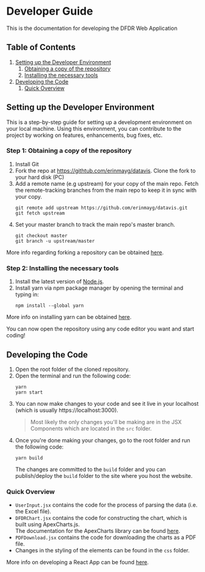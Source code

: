 # Developer Guide
This is the documentation for developing the DFDR Web Application

## Table of Contents

1. [Setting up the Developer Environment](#setting-up-the-developer-environment)
    1. [Obtaining a copy of the repository](#step-1-obtaining-a-copy-of-the-repository)
    1. [Installing the necessary tools](#step-2-installing-the-necessary-tools)
1. [Developing the Code](#developing-the-code)
    1. [Quick Overview](#quick-overview)

## Setting up the Developer Environment
This is a step-by-step guide for setting up a development environment on your local machine. Using this environment, you can contribute to the project by working on features, enhancements, bug fixes, etc.

### Step 1: Obtaining a copy of the repository
1. Install Git
1. Fork the repo at https://githtub.com/erinmayg/datavis. Clone the fork to your hard disk (PC)
1. Add a remote name (e.g upstream) for your copy of the main repo. Fetch the remote-tracking branches from the main repo to keep it in sync with your copy.
    ```
    git remote add upstream https://github.com/erinmayg/datavis.git
    git fetch upstream
    ```
1. Set your master branch to track the main repo's master branch.
    ```
    git checkout master
    git branch -u upstream/master
    ```
More info regarding forking a repository can be obtained [here](https://docs.github.com/en/github/getting-started-with-github/quickstart/fork-a-repo).

### Step 2: Installing the necessary tools

1. Install the latest version of [Node.js](https://nodejs.org/en/download/).
1. Install yarn via npm package manager by opening the terminal and typing in:
     ```
     npm install --global yarn
     ```
     
More info on installing yarn can be obtained [here](https://classic.yarnpkg.com/en/docs/install).

You can now open the repository using any code editor you want and start coding!

## Developing the Code
1. Open the root folder of the cloned repository.
1. Open the terminal and run the following code:
    ```
    yarn
    yarn start
    ```
1. You can now make changes to your code and see it live in your localhost (which is usually https://localhost:3000).
    > Most likely the only changes you'll be making are in the JSX Components which are located in the `src` folder.
1. Once you're done making your changes, go to the root folder and run the following code:
    ```
    yarn build
    ```
    The changes are committed to the `build` folder and you can publish/deploy the `build` folder to the site where you host the website.
    
### Quick Overview
- `UserInput.jsx` contains the code for the process of parsing the data (i.e. the Excel file).
- `DFDRChart.jsx` contains the code for constructing the chart, which is built using ApexCharts.js.  
   The documentation for the ApexCharts library can be found [here](https://apexcharts.com/docs/installation).
- `PDFDownload.jsx` contains the code for downloading the charts as a PDF file.
- Changes in the styling of the elements can be found in the `css` folder.

More info on developing a React App can be found [here](ReactApp.md).
 

